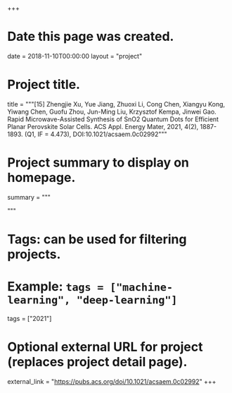+++
# Date this page was created.
date = 2018-11-10T00:00:00
layout = "project"

# Project title.
title = """[15] Zhengjie Xu, Yue Jiang, Zhuoxi Li, Cong Chen, Xiangyu Kong, Yiwang Chen, Guofu Zhou, Jun-Ming Liu, Krzysztof Kempa, Jinwei Gao. Rapid Microwave-Assisted Synthesis of SnO2 Quantum Dots for Efficient Planar Perovskite Solar Cells. ACS Appl. Energy Mater, 2021, 4(2), 1887-1893. (Q1, IF = 4.473), DOI:10.1021/acsaem.0c02992"""

# Project summary to display on homepage.
summary = """

 """

# Tags: can be used for filtering projects.
# Example: `tags = ["machine-learning", "deep-learning"]`
tags = ["2021"]

# Optional external URL for project (replaces project detail page).
external_link = "https://pubs.acs.org/doi/10.1021/acsaem.0c02992"
+++
